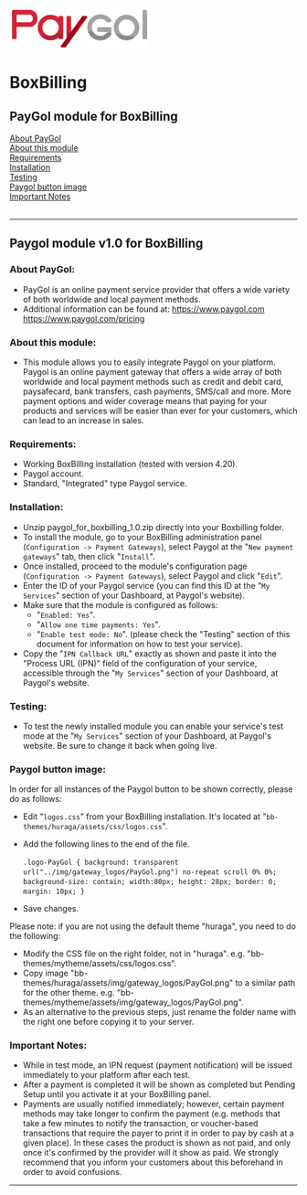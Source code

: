 <img src="paygol_logo.png" alt="PayPal - BoxBilling" />


# BoxBilling


## PayGol module for BoxBilling<br>
[About PayGol](#about-paygol) <br>
[About this module](#about-this-module) <br>
[Requirements](#requirements) <br>
[Installation](#installation) <br>
[Testing](#testing) <br>
[Paygol button image](#paygol-button-image) <br>
[Important Notes](#important-notes) <br><br>

---

## Paygol module v1.0 for BoxBilling

### About PayGol:

- PayGol is an online payment service provider that offers a wide variety of both worldwide and local payment methods.
- Additional information can be found at:
  https://www.paygol.com  <br>
  https://www.paygol.com/pricing
  
### About this module:

- This module allows you to easily integrate Paygol on your platform. 
  Paygol is an online payment gateway that offers a wide array of both worldwide and local payment methods such as credit and debit card, paysafecard, bank transfers, cash payments, SMS/call and more. More payment options and wider coverage means that paying for your products and services will be easier than ever for your customers, which can lead to an increase in sales.
    

### Requirements:

- Working BoxBilling installation (tested with version 4.20).
- Paygol account.
- Standard, "Integrated" type Paygol service.
  
  
### Installation:

- Unzip paygol_for_boxbilling_1.0.zip directly into your Boxbilling folder.
- To install the module, go to your BoxBilling administration panel (`Configuration -> Payment Gateways`), select Paygol at the "`New payment gateways`" tab, then click "`Install`".
- Once installed, proceed to the module's configuration page (`Configuration -> Payment Gateways`), select Paygol and click "`Edit`".
- Enter the ID of your Paygol service (you can find this ID at the "`My Services`" section of your Dashboard, at Paygol's website).
- Make sure that the module is configured as follows:
	- "`Enabled: Yes`".
	- "`Allow one time payments: Yes`".
	- "`Enable test mode: No`". (please check the "Testing" section of this document for information on how to test your service).
- Copy the "`IPN Callback URL`" exactly as shown and paste it into the "Process URL (IPN)" field of the configuration of your service, accessible through
  the "`My Services`" section of your Dashboard, at Paygol's website.

	

### Testing:

- To test the newly installed module you can enable your service's test mode at the "`My Services`" section of your Dashboard, at Paygol's website. 
  Be sure to change it back when going live.
  
### Paygol button image:

In order for all instances of the Paygol button to be shown correctly, please do as follows:
- Edit "`logos.css`" from your BoxBilling installation. It's located at "`bb-themes/huraga/assets/css/logos.css`".
- Add the following lines to the end of the file.
  
  `.logo-PayGol
	{
		background: transparent url("../img/gateway_logos/PayGol.png") no-repeat scroll 0% 0%;
		background-size: contain;
		width:80px;
		height: 28px;
		border: 0;
		margin: 10px;
	}`
- Save changes.

Please note: if you are not using the default theme "huraga", you need to do the following:
- Modify the CSS file on the right folder, not in "huraga".
  e.g. "bb-themes/mytheme/assets/css/logos.css".
- Copy image "bb-themes/huraga/assets/img/gateway_logos/PayGol.png" to a similar path for the other theme.
  e.g. "bb-themes/mytheme/assets/img/gateway_logos/PayGol.png".
- As an alternative to the previous steps, just rename the folder name with the right one before copying it to your server.
 
### Important Notes:

- While in test mode, an IPN request (payment notification) will be issued immediately to your platform after each test.
- After a payment is completed it will be shown as completed but Pending Setup until you activate it at your BoxBilling panel.
- Payments are usually notified immediately; however, certain payment methods may take longer to confirm the payment 
  (e.g. methods that take a few minutes to notify the transaction, or voucher-based transactions that require the payer 
  to print it in order to pay by cash at a given place). In these cases the product is shown as not paid, and only 
  once it's confirmed by the provider will it show as paid. We strongly recommend that you inform your customers about this 
  beforehand in order to avoid confusions.
	

---
<br>

